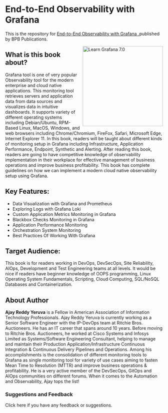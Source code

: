 # End-to-End Observability with Grafana

This is the repository for [End-to-End Observability with Grafana
](https://bpbonline.com/products/end-to-end-observability-with-grafana?variant=42817269399752),published by BPB Publications. 

<a href="https://encrypted-tbn0.gstatic.com/images?q=tbn:ANd9GcRFZzIBb33z9UMrJORrym5Ksz99vPlWGVLGyQ&usqp=CAU"><img src="https://encrypted-tbn0.gstatic.com/images?q=tbn:ANd9GcRFZzIBb33z9UMrJORrym5Ksz99vPlWGVLGyQ&usqp=CAU" alt="Learn Grafana 7.0" height="256px" align="right"></a>

## What is this book about?
Grafana tool is one of very popular Observability tool for the modern enterprise and cloud native applications. This monitoring tool retrieves servers and application data from data sources and visualizes data in intuitive dashboards. It supports variety of different operating systems including Debian/Ubuntu, RPM-Based Linux, MacOS, Windows, and web browsers including Chrome/Chromium, FireFox, Safari, Microsoft Edge, Internet Explorer 11. In this book, readers will be taught about different kinds of monitoring setup in Grafana including Infrastructure, Application Performance, Endpoint, Synthetic and Alerting. After reading this book, readers are going to have competitive knowledge of observability implementation in their workplace for effective management of business operations and improve business profitability. This book has complete guidelines on how we can implement a modern cloud native observability setup using Grafana.

## Key Features: 
* Data Visualization with Grafana and Prometheus
* Exploring Logs with Grafana Loki
* Custom Application Metrics Monitoring in Grafana
* Blackbox Checks Monitoring in Grafana
* Application Performance Monitoring
* Orchestration System Monitoring
* Best Practices Of Working With Grafana

## Target Audience:
This book is for readers working in DevOps, DevSecOps, Site Reliability, AIOps, Development and Test Engineering teams at all levels. It would be nice if readers have beginner knowledge of OOPS programming, Linux Operating System Fundamentals, Scripting, Cloud Computing, SQL/NoSQL Databases and Containerization.


## About Author
**Ajay Reddy Yeruva**
is a Fellow in American Association of Information Technology Professionals. Ajay Reddy Yeruva is currently working as a Senior Software Engineer with the IP-DevOps team at Ritchie Bros. Auctioneers. He has an IT career that spans around 10 years. Before moving to Ritchie Bros. Auctioneers, he worked at Cisco Systems and Infosys Limited as Systems/Software Engineering Consultant, helping to manage and maintain their Production Application/Infrastructure Continuous Integration & Continuous Delivery Pipelines and Operations. Among his accomplishments is the consolidation of different monitoring tools to Grafana as single monitoring tool for variety of use cases aiming to fasten Mean Time to Resolution (MTTR) and improve business operations & profitability. He is a very active member of the DevSecOps, GitOps and AIOps communities on different forums. When it comes to the Automation and Observability, Ajay tops the list!

### Suggestions and Feedback
Click here if you have any feedback or suggestions.
